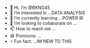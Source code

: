 - 👋 Hi, I’m @BKNG45
- 👀 I’m interested in ...DATA ANALYSIS
- 🌱 I’m currently learning ...POWER BI
- 💞️ I’m looking to collaborate on ...
- 📫 How to reach me ...
- 😄 Pronouns: ...
- ⚡ Fun fact: ...IM NEW TO THIS

<!---
BKNG45/BKNG45 is a ✨ special ✨ repository because its `README.md` (this file) appears on your GitHub profile.
You can click the Preview link to take a look at your changes.
--->
